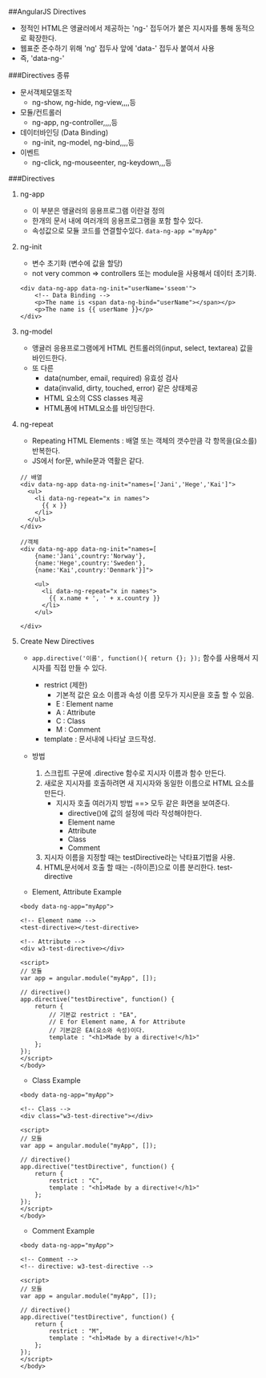 ##AngularJS Directives
- 정적인 HTML은 앵귤러에서 제공하는 'ng-' 접두어가 붙은 지시자를 통해 동적으로 확장한다.
- 웹표준 준수하기 위해 'ng' 접두사 앞에 'data-' 접두사 붙여서 사용 
- 즉, 'data-ng-'

###Directives 종류
- 문서객체모델조작
    + ng-show, ng-hide, ng-view,,,,등
- 모듈/컨트롤러 
    + ng-app, ng-controller,,,,등
- 데이터바인딩 (Data Binding)
    + ng-init, ng-model, ng-bind,,,,등
- 이벤트
    + ng-click, ng-mouseenter, ng-keydown,,,등


###Directives
1. ng-app 
    - 이 부분은 앵귤러의 응용프로그램 이란걸 정의
    - 한개의 문서 내에 여러개의 응용프로그램을 포함 할수 있다.
    - 속성값으로 모듈 코드를 연결할수있다. `data-ng-app ="myApp"`

2. ng-init 
    - 변수 초기화 (변수에 값을 할당)
    - not very common => controllers 또는 module을 사용해서 데이터 초기화.
    ```
    <div data-ng-app data-ng-init="userName='sseom'">
        <!-- Data Binding -->
        <p>The name is <span data-ng-bind="userName"></span></p>
        <p>The name is {{ userName }}</p>
    </div>
    ```

3. ng-model
    - 앵귤러 응용프로그램에게 HTML 컨트롤러의(input, select, textarea) 값을 바인드한다.
    - 또 다른
        + data(number, email, required) 유효성 검사
        + data(invalid, dirty, touched, error) 같은 상태제공
        + HTML 요소의 CSS classes 제공
        + HTML폼에 HTML요소를 바인딩한다.

4. ng-repeat 
    - Repeating HTML Elements : 배열 또는 객체의 갯수만큼 각 항목을(요소를) 반복한다.
    - JS에서 for문, while문과 역활은 같다.
    ```
    // 배열
    <div data-ng-app data-ng-init="names=['Jani','Hege','Kai']">
      <ul>
        <li data-ng-repeat="x in names">
          {{ x }}
        </li>
      </ul>
    </div>

    //객체
    <div data-ng-app data-ng-init="names=[
        {name:'Jani',country:'Norway'},
        {name:'Hege',country:'Sweden'},
        {name:'Kai',country:'Denmark'}]">

        <ul>
          <li data-ng-repeat="x in names">
            {{ x.name + ', ' + x.country }}
          </li>
        </ul>

    </div>

    ```

5. Create New Directives
    - `app.directive('이름', function(){ return {}; });` 함수를 사용해서 지시자를 직접 만들 수 있다.
        + restrict (제한)
            * 기본적 값은 요소 이름과 속성 이름 모두가 지시문을 호출 할 수 있음.
            * E : Element name
            * A : Attribute
            * C : Class
            * M : Comment
        + template : 문서내에 나타날 코드작성.
    - 방법
        1. 스크립트 구문에 .directive 함수로 지시자 이름과 함수 만든다.
        2. 새로운 지시자를 호출하려면 새 지시자와 동일한 이름으로 HTML 요소를 만든다.
            - 지시자 호출 여러가지 방법 ==> 모두 같은 화면을 보여준다. 
                + directive()에 값의 설정에 따라 작성해야한다.
                + Element name
                + Attribute
                + Class
                + Comment
        3. 지시자 이름을 지정할 때는 testDirective라는 낙타표기법을 사용. 
        4. HTML문서에서 호출 할 때는 -(하이픈)으로 이름 분리한다. test-directive

    - Element, Attribute Example
    ```
    <body data-ng-app="myApp">

    <!-- Element name -->
    <test-directive></test-directive>

    <!-- Attribute -->
    <div w3-test-directive></div>

    <script>
    // 모듈
    var app = angular.module("myApp", []);

    // directive() 
    app.directive("testDirective", function() {
        return {
            // 기본값 restrict : "EA",
            // E for Element name, A for Attribute
            // 기본값은 EA(요소와 속성)이다.
            template : "<h1>Made by a directive!</h1>"
        };
    });
    </script>
    </body>

    ```

    - Class Example
    ```
    <body data-ng-app="myApp">

    <!-- Class -->
    <div class="w3-test-directive"></div>

    <script>
    // 모듈
    var app = angular.module("myApp", []);

    // directive() 
    app.directive("testDirective", function() {
        return {
            restrict : "C",
            template : "<h1>Made by a directive!</h1>"
        };
    });
    </script>
    </body>

    ```

    - Comment Example 
    ```
    <body data-ng-app="myApp">

    <!-- Comment -->
    <!-- directive: w3-test-directive -->

    <script>
    // 모듈
    var app = angular.module("myApp", []);

    // directive() 
    app.directive("testDirective", function() {
        return {
            restrict : "M",
            template : "<h1>Made by a directive!</h1>"
        };
    });
    </script>
    </body>

    ```

        